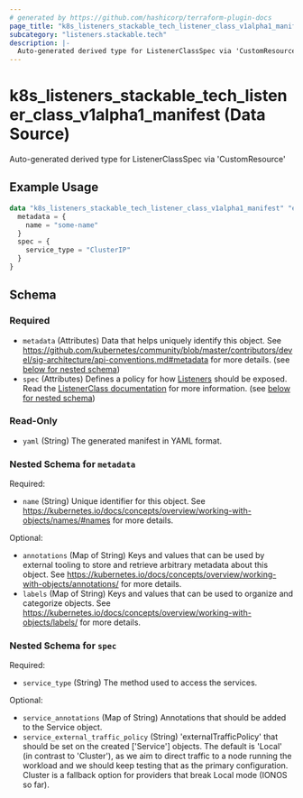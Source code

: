 ```yaml
---
# generated by https://github.com/hashicorp/terraform-plugin-docs
page_title: "k8s_listeners_stackable_tech_listener_class_v1alpha1_manifest Data Source - terraform-provider-k8s"
subcategory: "listeners.stackable.tech"
description: |-
  Auto-generated derived type for ListenerClassSpec via 'CustomResource'
---
```


# k8s_listeners_stackable_tech_listener_class_v1alpha1_manifest (Data Source)

Auto-generated derived type for ListenerClassSpec via 'CustomResource'

## Example Usage

```terraform
data "k8s_listeners_stackable_tech_listener_class_v1alpha1_manifest" "example" {
  metadata = {
    name = "some-name"
  }
  spec = {
    service_type = "ClusterIP"
  }
}
```

<!-- schema generated by tfplugindocs -->
## Schema

### Required

- `metadata` (Attributes) Data that helps uniquely identify this object. See https://github.com/kubernetes/community/blob/master/contributors/devel/sig-architecture/api-conventions.md#metadata for more details. (see [below for nested schema](#nestedatt--metadata))
- `spec` (Attributes) Defines a policy for how [Listeners](https://docs.stackable.tech/home/nightly/listener-operator/listener) should be exposed. Read the [ListenerClass documentation](https://docs.stackable.tech/home/nightly/listener-operator/listenerclass) for more information. (see [below for nested schema](#nestedatt--spec))

### Read-Only

- `yaml` (String) The generated manifest in YAML format.

<a id="nestedatt--metadata"></a>
### Nested Schema for `metadata`

Required:

- `name` (String) Unique identifier for this object. See https://kubernetes.io/docs/concepts/overview/working-with-objects/names/#names for more details.

Optional:

- `annotations` (Map of String) Keys and values that can be used by external tooling to store and retrieve arbitrary metadata about this object. See https://kubernetes.io/docs/concepts/overview/working-with-objects/annotations/ for more details.
- `labels` (Map of String) Keys and values that can be used to organize and categorize objects. See https://kubernetes.io/docs/concepts/overview/working-with-objects/labels/ for more details.


<a id="nestedatt--spec"></a>
### Nested Schema for `spec`

Required:

- `service_type` (String) The method used to access the services.

Optional:

- `service_annotations` (Map of String) Annotations that should be added to the Service object.
- `service_external_traffic_policy` (String) 'externalTrafficPolicy' that should be set on the created ['Service'] objects. The default is 'Local' (in contrast to 'Cluster'), as we aim to direct traffic to a node running the workload and we should keep testing that as the primary configuration. Cluster is a fallback option for providers that break Local mode (IONOS so far).
